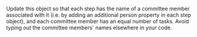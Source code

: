 Update this object so that each step has the name of a committee member associated with it (i.e. by adding an additional person property in each step object), and each committee member has an equal number of tasks. Avoid typing out the committee members' names elsewhere in your code.
